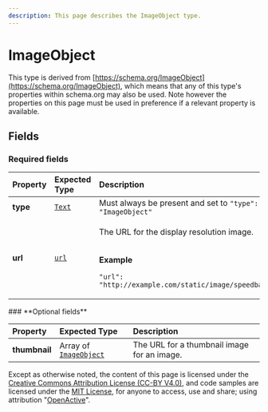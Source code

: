 ```yaml
---
description: This page describes the ImageObject type.
---
```


# ImageObject

This type is derived from [https://schema.org/ImageObject](https://schema.org/ImageObject), which means that any of this type's properties within schema.org may also be used. Note however the properties on this page must be used in preference if a relevant property is available.

## **Fields**

### **Required fields**

<table>
  <thead>
    <tr>
      <th style="text-align:left">Property</th>
      <th style="text-align:left">Expected Type</th>
      <th style="text-align:left">Description</th>
    </tr>
  </thead>
  <tbody>
    <tr>
      <td style="text-align:left"><b>type</b>
      </td>
      <td style="text-align:left"> <a href="https://schema.org/Text"><code>Text</code></a>
      </td>
      <td style="text-align:left">Must always be present and set to <code>&quot;type&quot;: &quot;ImageObject&quot;</code>
      </td>
    </tr>
    <tr>
      <td style="text-align:left"><b>url</b>
      </td>
      <td style="text-align:left"> <a href="https://schema.org/url"><code>url</code></a>
      </td>
      <td style="text-align:left">
        <p>The URL for the display resolution image.</p>
        <p>
          <br /><b>Example</b>
        </p>
        <p><code>&quot;url&quot;: &quot;http://example.com/static/image/speedball_large.jpg&quot;</code>
        </p>
      </td>
    </tr>
  </tbody>
</table>### **Optional fields**

| Property | Expected Type | Description |
| :--- | :--- | :--- |
| **thumbnail** |  Array of [`ImageObject`](https://developer.openactive.io/data-model/types/imageobject) | The URL for a thumbnail image for an image. |

Except as otherwise noted, the content of this page is licensed under the [Creative Commons Attribution License \(CC-BY V4.0\)](https://creativecommons.org/licenses/by/4.0/), and code samples are licensed under the [MIT License](https://opensource.org/licenses/MIT), for anyone to access, use and share; using attribution "[OpenActive](https://www.openactive.io/)".

